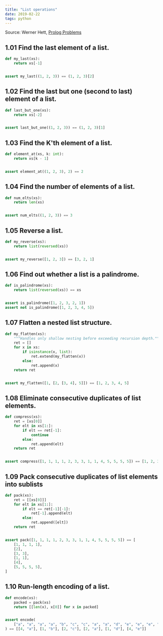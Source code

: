 ```yaml
---
title: "List operations"
date: 2019-02-22
tags: python
---
```


Source: Werner Hett, [Prolog Problems]

[Prolog Problems]: https://sites.google.com/site/prologsite/prolog-problems

## 1.01 Find the last element of a list.
```py
def my_last(xs):
    return xs[-1]


assert my_last((1, 2, 3)) == (1, 2, 3)[2]
```

## 1.02 Find the last but one (second to last) element of a list.
```py
def last_but_one(xs):
    return xs[-2]


assert last_but_one((1, 2, 3)) == (1, 2, 3)[1]
```

## 1.03 Find the K'th element of a list.
```py
def element_at(xs, k: int):
    return xs[k - 1]


assert element_at((1, 2, 3), 2) == 2
```

## 1.04 Find the number of elements of a list.
```py
def num_elts(xs):
    return len(xs)


assert num_elts((1, 2, 3)) == 3
```

## 1.05 Reverse a list.
```py
def my_reverse(xs):
    return list(reversed(xs))


assert my_reverse([1, 2, 3]) == [3, 2, 1]
```

## 1.06 Find out whether a list is a palindrome.
```py
def is_palindrome(xs):
    return list(reversed(xs)) == xs


assert is_palindrome([1, 2, 3, 2, 1])
assert not is_palindrome([1, 2, 3, 4, 5])
```

## 1.07 Flatten a nested list structure.
```py
def my_flatten(xs):
    """Handles only shallow nesting before exceeding recursion depth."""
    ret = []
    for x in xs:
        if isinstance(x, list):
            ret.extend(my_flatten(x))
        else:
            ret.append(x)
    return ret


assert my_flatten([1, [2, [3, 4], 5]]) == [1, 2, 3, 4, 5]
```

## 1.08 Eliminate consecutive duplicates of list elements.
```py
def compress(xs):
    ret = [xs[0]]
    for elt in xs[1:]:
        if elt == ret[-1]:
            continue
        else:
            ret.append(elt)
    return ret


assert compress([1, 1, 1, 1, 2, 3, 3, 1, 1, 4, 5, 5, 5, 5]) == [1, 2, 3, 1, 4, 5]
```

## 1.09 Pack consecutive duplicates of list elements into sublists
```py
def pack(xs):
    ret = [[xs[0]]]
    for elt in xs[1:]:
        if elt == ret[-1][-1]:
            ret[-1].append(elt)
        else:
            ret.append([elt])
    return ret


assert pack([1, 1, 1, 1, 2, 3, 3, 1, 1, 4, 5, 5, 5, 5]) == [
    [1, 1, 1, 1],
    [2],
    [3, 3],
    [1, 1],
    [4],
    [5, 5, 5, 5],
]
```

## 1.10 Run-length encoding of a list.
```py
def encode(xs):
    packed = pack(xs)
    return [[len(x), x[0]] for x in packed]


assert encode(
    ["a", "a", "a", "a", "b", "c", "c", "a", "a", "d", "e", "e", "e", "e"]
) == [[4, "a"], [1, "b"], [2, "c"], [2, "a"], [1, "d"], [4, "e"]]
```
